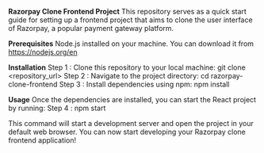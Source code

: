 **Razorpay Clone Frontend Project**
This repository serves as a quick start guide for setting up a frontend project that aims to clone the user interface of Razorpay, a popular payment gateway platform.

**Prerequisites**
Node.js installed on your machine. You can download it from https://nodejs.org/en

**Installation**
Step 1 : Clone this repository to your local machine:
git clone <repository_url>
Step 2 : Navigate to the project directory:
cd razorpay-clone-frontend
Step 3 : Install dependencies using npm:
npm install

**Usage**
Once the dependencies are installed, you can start the React project by running:
Step 4 : npm start

This command will start a development server and open the project in your default web browser. You can now start developing your Razorpay clone frontend application!
